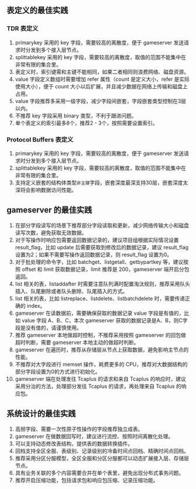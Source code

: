 [//]: # (chinagitpath:XXXXX)

## 表定义的最佳实践
### TDR 表定义
1. primarykey 采用的 key 字段，需要较高的离散度，便于 gameserver 发送请求时分发到多个接入层节点。
2. splittablekey 采用的 key 字段，需要较高的离散度，取值的范围不能集中在非常有限的集合里。
3. 表定义时，索引键需和主键不能相同，如果二者相同则浪费网络、磁盘资源。
4. value 字段定义数组时需要增加 refer 属性（count 是定义大小，refer 是实际使用大小），便于 count 大小以后扩展，并且减少数据在网络上传输和磁盘上占用。
5. value 字段推荐多采用一级字段，减少字段间嵌套，字段嵌套类型控制在3层以内。
6. 不推荐 key 字段采用 binary 类型，不利于跟进问题。
7. 单个表定义的索引最多8个，推荐2 - 3个，按照需要设置索引。

### Protocol Buffers 表定义
1. primarykey 采用的 key 字段，需要较高的离散度，便于 gameserver 发送请求时分发到多个接入层节点。
2. splittablekey 采用的 key 字段，需要较高的离散度，取值的范围不能集中在非常有限的集合里。
3. 支持定义嵌套的结构体类型`非主键`字段，嵌套深度最深支持30层，嵌套深度太深将会影响数据访问性能。

## gameserver 的最佳实践
1. 在部分字段读写的场景下推荐部分字段读取和更新，减少网络传输大小和磁盘读写次数，避免获取无效数据。
2. 对于写操作时响应包需要返回数据记录的，建议项目组根据实际情况设置 result_flag，比如 update 后需要获取到修改后的数据记录，建议 result_flag 设置为2；如果不需要写操作返回数据记录，则 result_flag 设置为0。
3. 对于批处理的命令字，比如 batchget、listgetall、getbypartkey 等，建议按照 offset 和 limit 获取数据记录，limit 推荐是 200，gameserver 端开启分包返回。
4. list 相关的表，listaddafter 时需要注意队列满时配置淘汰规则，推荐采用队头插入、队尾删除或者队头删除、队尾插入的方式。
5. list 相关的表，比如 listreplace、listdelete、listbatchdelete 时，需要传递正确的 index。
6. gameserver 在读数据前，需要确保获取的数据记录 value 字段是有值的，比如 value 字段 A、B、C，本次 gameserver 获取的数据记录是A、B，则C字段是没有值的，请谨慎使用。
7. 推荐 gameserver 本地做超时控制，不推荐采用按照 gameserver 的回包做超时判断，需要 gameserver 本地主动的做超时判断。
8. gameserver 在遍历时，推荐从存储层从节点上获取数据，避免影响主节点的性能。
9. 不推荐对大字段进行 memset 操作，耗费更多的 CPU，推荐对大数据结构的部分字段设置为0的方式进行初始化。
10. gameserver 端在处理发往 Tcaplus 的请求和来自 Tcaplus 的响应时，建议采用分治的方法，处理部分发往 Tcaplus 的请求，再处理来自 Tcaplus 的响应包。

## 系统设计的最佳实践
1. 高频字段、需要一次性原子性操作的字段推荐独立成表。
2. gameserver 在做数据回写时，建议进行流控、按照时间离散化处理。
3. 可以支持动态修改表结构，提供表的数据转换插件。
4. 回档支持全区全服、表级别、记录级别的冷备时间点回档、精确时间点回档。
5. 推荐采用分区分服模型，全区全服和分区分服都可以动态扩展接入层、存储层节点。
6. 具有业务关联的多个内容需要合并在单个表里，避免出现分布式事务问题。
7. 推荐开启压缩功能，包括请求包和响应包压缩、记录压缩功能。


